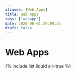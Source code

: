 ```yaml
---
aliases: [Web Apps]
title: Web Apps
tags: ["webapp"]
date: 2020-06-01 20:09:34
draft: false
---
```


# Web Apps

{% include list.liquid all=true %}
